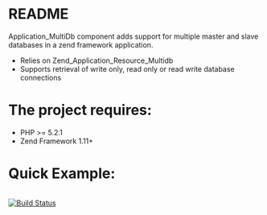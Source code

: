 README
======

Application_MultiDb component adds support for multiple master and slave databases in a zend framework application.

* Relies on Zend_Application_Resource_Multidb
* Supports retrieval of write only, read only or read write database connections 

The project requires:
==============================

* PHP >= 5.2.1
* Zend Framework 1.11+


Quick Example:
==============================


```php


```
[![Build Status](https://secure.travis-ci.org/aporat/Application_MultiDb.png)](http://travis-ci.org/aporat/Application_MultiDb)